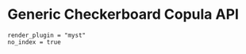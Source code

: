 # Generic Checkerboard Copula API

```{autodoc2-object} discopula.checkerboard.gencopula
render_plugin = "myst"
no_index = true
```
